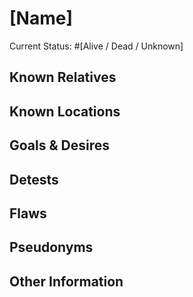 # [Name]
Current Status: #[Alive / Dead / Unknown]
## Known Relatives

## Known Locations

## Goals & Desires

## Detests

## Flaws

## Pseudonyms

## Other Information